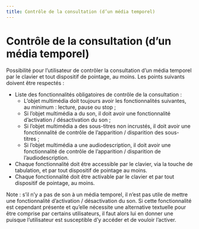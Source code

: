 ```yaml
---
title: Contrôle de la consultation (d’un média temporel)
---
```


# Contrôle de la consultation (d’un média temporel)


Possibilité pour l’utilisateur de contrôler la consultation d’un média temporel par le clavier et tout dispositif de pointage, au moins. Les points suivants doivent être respectés :

- Liste des fonctionnalités obligatoires de contrôle de la consultation :
  - L’objet multimédia doit toujours avoir les fonctionnalités suivantes, au minimum : lecture, pause ou stop ;
  - Si l’objet multimédia a du son, il doit avoir une fonctionnalité d’activation / désactivation du son ;
  - Si l’objet multimédia a des sous-titres non incrustés, il doit avoir une fonctionnalité de contrôle de l’apparition / disparition des sous-titres ;
  - Si l’objet multimédia a une audiodescription, il doit avoir une fonctionnalité de contrôle de l’apparition / disparition de l’audiodescription.
- Chaque fonctionnalité doit être accessible par le clavier, via la touche de tabulation, et par tout dispositif de pointage au moins.
- Chaque fonctionnalité doit être activable par le clavier et par tout dispositif de pointage, au moins.

Note : s’il n’y a pas de son à un média temporel, il n’est pas utile de mettre une fonctionnalité d’activation / désactivation du son. Si cette fonctionnalité est cependant présente et qu’elle nécessite une alternative textuelle pour être comprise par certains utilisateurs, il faut alors lui en donner une puisque l’utilisateur est susceptible d’y accéder et de vouloir l’activer.
